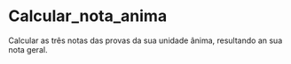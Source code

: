 # Calcular_nota_anima
 Calcular as três notas das provas da sua unidade ânima, resultando an sua nota geral.
